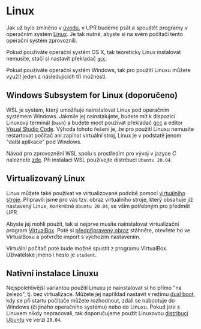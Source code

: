 # Linux
Jak už bylo zmíněno v [úvodu](../uvod/uvod.md), v UPR budeme psát a spouštět programy v operačním
systém [Linux](https://en.wikipedia.org/wiki/Linux). Je tak nutné, abyste si na svém počítači
tento operační systém zprovoznili.

Pokud používáte operační systém OS X, tak teoreticky Linux instalovat nemusíte, stačí si nastavit
překladač [`gcc`](https://www.cyberciti.biz/faq/howto-apple-mac-os-x-install-gcc-compiler/).

Pokud používáte operační systém Windows, tak pro použití Linuxu můžete využít jeden z následujících
tří možností.

## Windows Subsystem for Linux (doporučeno)
WSL je systém, který umožňuje nainstalovat Linux pod operačním systémem Windows. Jakmile jej
nainstalujete, budete mít k dispozici Linuxový terminál (`bash`) a budete moct používat překladač
[gcc](preklad_programu.md) a editor [Visual Studio Code](editor.md). Výhoda tohoto řešení je, že
pro použití Linuxu nemusíte restartovat počítač ani zapínat virtuální stroj, Linux je v podstatě
jenom "další aplikace" pod Windows.

Návod pro zprovoznění WSL spolu s prostředím pro vývoj v jazyce *C* naleznete
[zde](https://code.visualstudio.com/docs/cpp/config-wsl). Při instalaci WSL používejte distribuci
`Ubuntu 20.04`.

## Virtualizovaný Linux
Linux můžete také používat ve virtualizované podobě pomocí
[virtuálního stroje](https://cs.wikipedia.org/wiki/Virtu%C3%A1ln%C3%AD_stroj). Připravili jsme pro
vás tzv. obraz virtuálního stroje, který obsahuje již nastavený Linux, konkrétně `Ubuntu 20.04`,
se vším potřebným pro předmět UPR.

Abyste jej mohli použít, tak si nejprve musíte nainstalovat virtualizační program
[VirtualBox](https://www.virtualbox.org/wiki/Downloads). Poté si
[předpřipravený obraz](http://mrl.cs.vsb.cz/data/upr/UPR.ova) stáhněte, otevřete ho ve VirtualBoxu
a potvrďte import s výchozím nastavením.

Virtuální počítač poté bude možné spustit z programu VirtualBox. Uživatelské jméno i heslo je
`student`.

## Nativní instalace Linuxu
Nejspolehlivější variantou použití Linuxu je nainstalovat si ho přímo "na železo", tj. bez
virtualizace. Můžete jej například nastavit v režimu
[dual boot](https://www.tecmint.com/install-ubuntu-alongside-with-windows-dual-boot/), kdy se při
startu počítače můžete rozhodnout, zdali se nabootuje do Windows (či jiného operačního systému)
nebo do Linuxu. Pokud jste s Linuxem nikdy nepracovali, tak doporučujeme použít Linuxovou
[distribuci Ubuntu](https://itsfoss.com/install-ubuntu/) ve verzi `20.04`.
